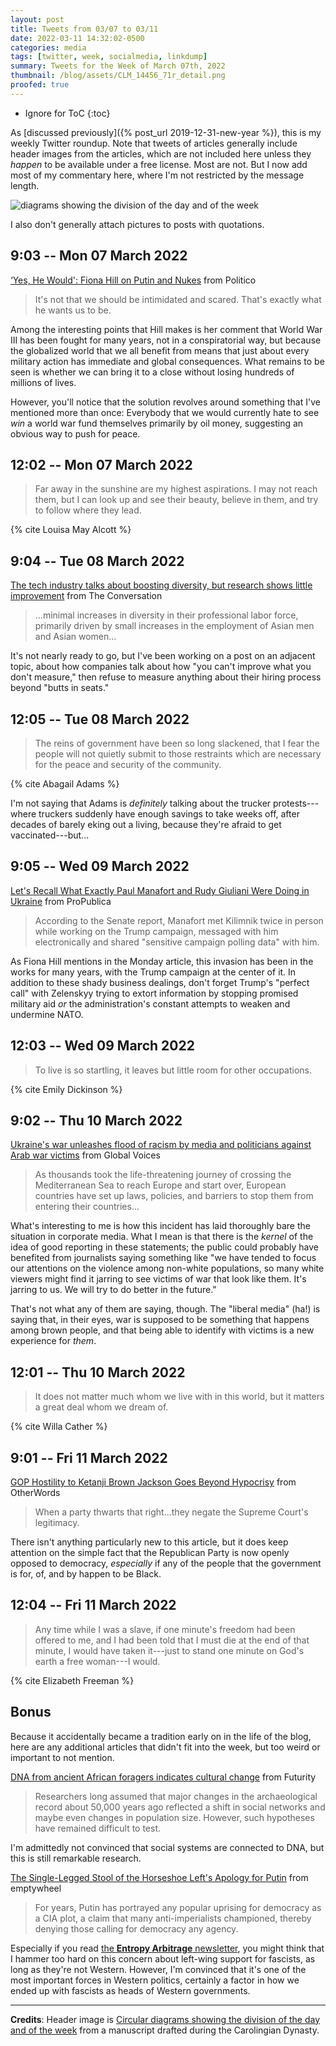 ```yaml
---
layout: post
title: Tweets from 03/07 to 03/11
date: 2022-03-11 14:32:02-0500
categories: media
tags: [twitter, week, socialmedia, linkdump]
summary: Tweets for the Week of March 07th, 2022
thumbnail: /blog/assets/CLM_14456_71r_detail.png
proofed: true
---
```


* Ignore for ToC
{:toc}

As [discussed previously]({% post_url 2019-12-31-new-year %}), this is my weekly Twitter roundup.  Note that tweets of articles generally include header images from the articles, which are not included here unless they *happen* to be available under a free license.  Most are not.  But I now add most of my commentary here, where I'm not restricted by the message length.

![diagrams showing the division of the day and of the week](/blog/assets/CLM_14456_71r_detail.png "diagrams showing the division of the day and of the week")

I also don't generally attach pictures to posts with quotations.

## 9:03 -- Mon 07 March 2022

[<i class="fab fa-twitter-square"></i>](https://jcolag.github.io/twitter/1500834402368208907) [‘Yes, He Would': Fiona Hill on Putin and Nukes](https://www.politico.com/news/magazine/2022/02/28/world-war-iii-already-there-00012340) from Politico

 > It's not that we should be intimidated and scared. That's exactly what he wants us to be.

Among the interesting points that Hill makes is her comment that World War III has been fought for many years, not in a conspiratorial way, but because the globalized world that we all benefit from means that just about every military action has immediate and global consequences.  What remains to be seen is whether we can bring it to a close without losing hundreds of millions of lives.

However, you'll notice that the solution revolves around something that I've mentioned more than once:  Everybody that we would currently hate to see *win* a world war fund themselves primarily by oil money, suggesting an obvious way to push for peace.

## 12:02 -- Mon 07 March 2022

[<i class="fab fa-twitter-square"></i>](https://jcolag.github.io/twitter/1500879449306255361)

 > Far away in the sunshine are my highest aspirations. I may not reach them, but I can look up and see their beauty, believe in them, and try to follow where they lead.

{% cite Louisa May Alcott %}

## 9:04 -- Tue 08 March 2022

[<i class="fab fa-twitter-square"></i>](https://jcolag.github.io/twitter/1501197042017837061) [The tech industry talks about boosting diversity, but research shows little improvement](https://theconversation.com/the-tech-industry-talks-about-boosting-diversity-but-research-shows-little-improvement-177011) from The Conversation

 > ...minimal increases in diversity in their professional labor force, primarily driven by small increases in the employment of Asian men and Asian women...

It's not nearly ready to go, but I've been working on a post on an adjacent topic, about how companies talk about how "you can't improve what you don't measure," then refuse to measure anything about their hiring process beyond "butts in seats."

## 12:05 -- Tue 08 March 2022

[<i class="fab fa-twitter-square"></i>](https://jcolag.github.io/twitter/1501242591995592704)

 > The reins of government have been so long slackened, that I fear the people will not quietly submit to those restraints which are necessary for the peace and security of the community.

{% cite Abagail Adams %}

I'm not saying that Adams is *definitely* talking about the trucker protests---where truckers suddenly have enough savings to take weeks off, after decades of barely eking out a living, because they're afraid to get vaccinated---but...

## 9:05 -- Wed 09 March 2022

[<i class="fab fa-twitter-square"></i>](https://jcolag.github.io/twitter/1501559681642233859) [Let's Recall What Exactly Paul Manafort and Rudy Giuliani Were Doing in Ukraine](https://www.propublica.org/article/lets-recall-what-exactly-paul-manafort-and-rudy-giuliani-were-doing-in-ukraine#1270987) from ProPublica

 > According to the Senate report, Manafort met Kilimnik twice in person while working on the Trump campaign, messaged with him electronically and shared "sensitive campaign polling data" with him.

As Fiona Hill mentions in the Monday article, this invasion has been in the works for many years, with the Trump campaign at the center of it.  In addition to these shady business dealings, don't forget Trump's "perfect call" with Zelenskyy trying to extort information by stopping promised military aid *or* the administration's constant attempts to weaken and undermine NATO.

## 12:03 -- Wed 09 March 2022

[<i class="fab fa-twitter-square"></i>](https://jcolag.github.io/twitter/1501604476645380097)

 > To live is so startling, it leaves but little room for other occupations. 

{% cite Emily Dickinson %}

## 9:02 -- Thu 10 March 2022

[<i class="fab fa-twitter-square"></i>](https://jcolag.github.io/twitter/1501921314457620484) [Ukraine's war unleashes flood of racism by media and politicians against Arab war victims](https://globalvoices.org/2022/03/02/ukraines-war-unleashes-flood-of-racism-by-media-and-politicians-against-arab-war-victims/) from Global Voices

 > As thousands took the life-threatening journey of crossing the Mediterranean Sea to reach Europe and start over, European countries have set up laws, policies, and barriers to stop them from entering their countries...

What's interesting to me is how this incident has laid thoroughly bare the situation in corporate media.  What I mean is that there is the *kernel* of the idea of good reporting in these statements; the public could probably have benefited from journalists saying something like "we have tended to focus our attentions on the violence among non-white populations, so many white viewers might find it jarring to see victims of war that look like them.  It's jarring to us.  We will try to do better in the future."

That's not what any of them are saying, though.  The "liberal media" (ha!) is saying that, in their eyes, war is supposed to be something that happens among brown people, and that being able to identify with victims is a new experience for *them*.

## 12:01 -- Thu 10 March 2022

[<i class="fab fa-twitter-square"></i>](https://jcolag.github.io/twitter/1501966361207066652)

 > It does not matter much whom we live with in this world, but it matters a great deal whom we dream of.

{% cite Willa Cather %}

## 9:01 -- Fri 11 March 2022

[<i class="fab fa-twitter-square"></i>](https://jcolag.github.io/twitter/1502261084446670860) [GOP Hostility to Ketanji Brown Jackson Goes Beyond Hypocrisy](https://otherwords.org/gop-hostility-to-ketanji-brown-jackson-goes-beyond-hypocrisy/) from OtherWords

 > When a party thwarts that right...they negate the Supreme Court's legitimacy.

There isn't anything particularly new to this article, but it does keep attention on the simple fact that the Republican Party is now openly opposed to democracy, *especially* if any of the people that the government is for, of, and by happen to be Black.

## 12:04 -- Fri 11 March 2022

[<i class="fab fa-twitter-square"></i>](https://jcolag.github.io/twitter/1502329504391335939)

 > Any time while I was a slave, if one minute's freedom had been offered to me, and I had been told that I must die at the end of that minute, I would have taken it---just to stand one minute on God's earth a free woman---I would.

{% cite Elizabeth Freeman %}

## Bonus

Because it accidentally became a tradition early on in the life of the blog, here are any additional articles that didn't fit into the week, but too weird or important to not mention.

<i class="fas fa-square"></i> [DNA from ancient African foragers indicates cultural change](https://www.futurity.org/ancient-african-dna-foragers-2703312-2/) from Futurity

 > Researchers long assumed that major changes in the archaeological record about 50,000 years ago reflected a shift in social networks and maybe even changes in population size. However, such hypotheses have remained difficult to test.

I'm admittedly not convinced that social systems are connected to DNA, but this is still remarkable research.

<i class="fas fa-square"></i> [The Single-Legged Stool of the Horseshoe Left's Apology for Putin](https://www.emptywheel.net/2022/03/02/the-single-legged-stool-of-the-horseshoe-lefts-apology-for-putin/) from emptywheel

 > For years, Putin has portrayed any popular uprising for democracy as a CIA plot, a claim that many anti-imperialists championed, thereby denying those calling for democracy any agency.

Especially if you read [the **Entropy Arbitrage** newsletter](https://entropy-arbitrage.mailchimpsites.com/), you might think that I hammer too hard on this concern about left-wing support for fascists, as long as they're not Western.  However, I'm convinced that it's one of the most important forces in Western politics, certainly a factor in how we ended up with fascists as heads of Western governments.

* * *

**Credits**:  Header image is [Circular diagrams showing the division of the day and of the week](https://commons.wikimedia.org/wiki/File:CLM_14456_71r_detail.jpg) from a manuscript drafted during the Carolingian Dynasty.
